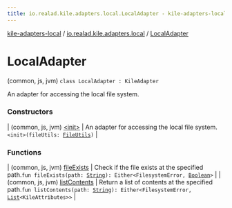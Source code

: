 ```yaml
---
title: io.realad.kile.adapters.local.LocalAdapter - kile-adapters-local
---
```


[kile-adapters-local](../../index.html) / [io.realad.kile.adapters.local](../index.html) / [LocalAdapter](./index.html)

# LocalAdapter

(common, js, jvm) `class LocalAdapter : KileAdapter`

An adapter for accessing the local file system.

### Constructors

| (common, js, jvm) [&lt;init&gt;](-init-.html) | An adapter for accessing the local file system.`<init>(fileUtils: `[`FileUtils`](../-file-utils/index.html)`)` |

### Functions

| (common, js, jvm) [fileExists](file-exists.html) | Check if the file exists at the specified path.`fun fileExists(path: `[`String`](https://kotlinlang.org/api/latest/jvm/stdlib/kotlin/-string/index.html)`): Either<FilesystemError, `[`Boolean`](https://kotlinlang.org/api/latest/jvm/stdlib/kotlin/-boolean/index.html)`>` |
| (common, js, jvm) [listContents](list-contents.html) | Return a list of contents at the specified path.`fun listContents(path: `[`String`](https://kotlinlang.org/api/latest/jvm/stdlib/kotlin/-string/index.html)`): Either<FilesystemError, `[`List`](https://kotlinlang.org/api/latest/jvm/stdlib/kotlin.collections/-list/index.html)`<KileAttributes>>` |

